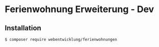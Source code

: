 # Ferienwohnung Erweiterung - Dev

## Installation

```sh
$ composer require webentwicklung/ferienwohnungen
```
